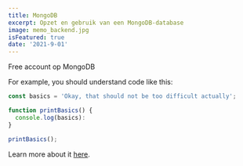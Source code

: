 ```yaml
---
title: MongoDB
excerpt: Opzet en gebruik van een MongoDB-database
image: memo_backend.jpg
isFeatured: true
date: '2021-9-01'
---
```


Free account op MongoDB

For example, you should understand code like this:

```js
const basics = 'Okay, that should not be too difficult actually';

function printBasics() {
  console.log(basics):
}

printBasics();
```

Learn more about it [here](https://academind.com).
